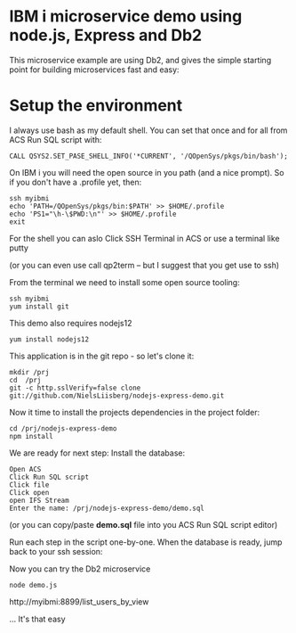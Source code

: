 # IBM i microservice demo using node.js, Express and Db2
This microservice example are using Db2, and gives the simple starting point for building microservices fast and easy:

# Setup the environment

I always use bash as my default shell. You can set that once and for all from ACS Run SQL script with: 
```
CALL QSYS2.SET_PASE_SHELL_INFO('*CURRENT', '/QOpenSys/pkgs/bin/bash');   
```

On IBM i you will need the open source in you path (and a nice prompt). So if you don't have a .profile yet, then:
```
ssh myibmi
echo 'PATH=/QOpenSys/pkgs/bin:$PATH' >> $HOME/.profile
echo 'PS1="\h-\$PWD:\n"' >> $HOME/.profile
exit 
```

For the shell you can aslo Click SSH Terminal in ACS or use a terminal like putty 

(or you can even use call qp2term – but I suggest that you get use to ssh)

From the terminal we need to install some open source tooling:

```
ssh myibmi
yum install git
```

This demo also requires nodejs12
```
yum install nodejs12
```
This application is in the git repo - so let's clone it:
```
mkdir /prj
cd  /prj
git -c http.sslVerify=false clone git://github.com/NielsLiisberg/nodejs-express-demo.git
```
Now it time to install the projects dependencies in the project folder:

```
cd /prj/nodejs-express-demo
npm install
```

We are ready for next step: Install  the database:

```
Open ACS
Click Run SQL script
Click file
Click open 
open IFS Stream
Enter the name: /prj/nodejs-express-demo/demo.sql
```

(or you can copy/paste  **demo.sql** file into you ACS Run SQL script editor)

Run each step in the script one-by-one. When the database is ready, jump back to your ssh session:

Now you can try the Db2 microservice 
```
node demo.js
```
http://myibmi:8899/list_users_by_view

... It's that easy
